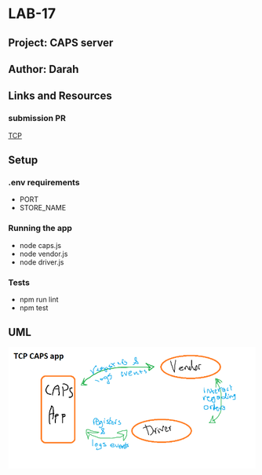 # LAB-17

## Project: CAPS server

## Author: Darah

## Links and Resources

### submission PR 

[TCP](https://github.com/Darah98/caps/pull/2)

## Setup

### .env requirements

- PORT
- STORE_NAME

### Running the app

- node caps.js
- node vendor.js
- node driver.js

### Tests

- npm run lint
- npm test

## UML

![uml](uml-17.PNG)